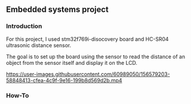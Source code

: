 <h2>Embedded systems project</h2>

<h3>Introduction</h3>
<p>For this project, I used stm32f769i-disocovery board and HC-SR04 ultrasonic distance sensor.<p>
<p>The goal is to set up the board using the sensor to read the distance of an object from the sensor itself and display it on the LCD.</p>
    
https://user-images.githubusercontent.com/60989050/156579203-58848413-cfea-4c9f-9e16-199b8d569d2b.mp4


<h3>How-To</h3>
